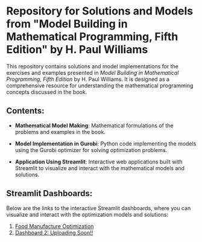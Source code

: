 # Repository for Solutions and Models from "Model Building in Mathematical Programming, Fifth Edition" by H. Paul Williams

This repository contains solutions and model implementations for the exercises and examples presented in *Model Building in Mathematical Programming, Fifth Edition* by H. Paul Williams. It is designed as a comprehensive resource for understanding the mathematical programming concepts discussed in the book.


## Contents:
- **Mathematical Model Making**: Mathematical formulations of the problems and examples in the book.
  
- **Model Implementation in Gurobi**: Python code implementing the models using the Gurobi optimizer for solving optimization problems.
  
- **Application Using Streamlit**: Interactive web applications built with Streamlit to visualize and interact with the mathematical models and solutions.
  

## Streamlit Dashboards:
Below are the links to the interactive Streamlit dashboards, where you can visualize and interact with the optimization models and solutions:

1. [Food Manufacture Optimization](https://food-manufacture.streamlit.app/)
2. [Dashboard 2: Uploading Soon!!](https://streamlit.io/)
